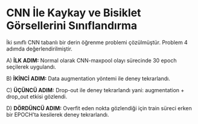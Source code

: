 # CNN İle Kaykay ve Bisiklet Görsellerini Sınıflandırma
İki sınıflı CNN tabanlı bir derin öğrenme problemi çözülmüştür. Problem 4 adımda değerlendirilmiştir.

A) **İLK ADIM:** Normal olarak CNN-maxpool olayı sürecinde 30 epoch seçilerek uygulandı. 
		
B) **İKİNCİ ADIM:** Data augmentation yöntemi ile deney tekrarlandı.

C) **ÜÇÜNCÜ ADIM:** Drop-out ile deney tekrarlandı yani: augmentation + drop_out etkisi gözlendi. 

D) **DÖRDÜNCÜ ADIM:** Overfit eden nokta gözlendiği için train süreci erken bir EPOCH’ta kesilerek deney tekrarlandı.    
	
